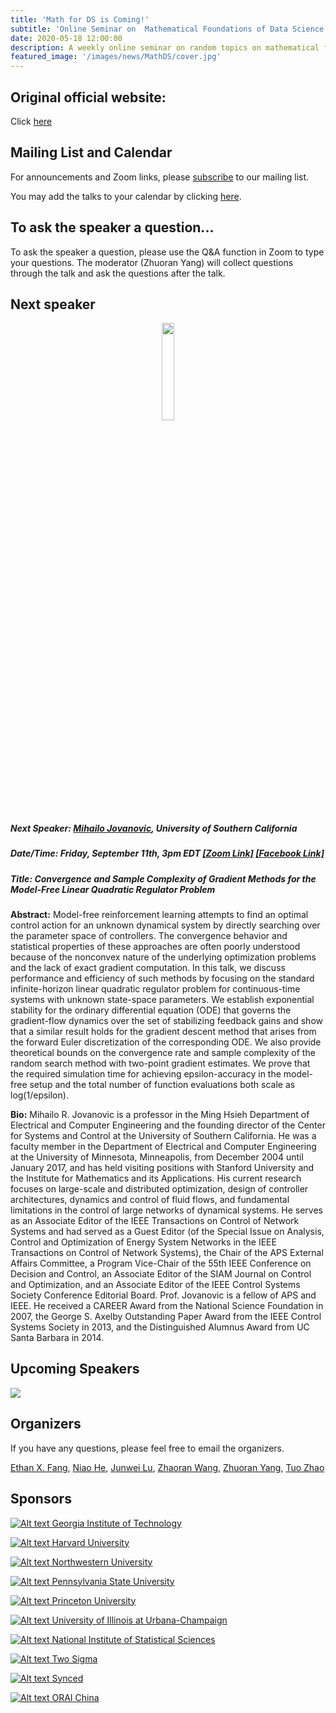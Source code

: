 ```yaml
---
title: 'Math for DS is Coming!'
subtitle: 'Online Seminar on  Mathematical Foundations of Data Science'
date: 2020-05-18 12:00:00
description: A weekly online seminar on random topics on mathematical foundations of machine learning, statistics and optimization
featured_image: '/images/news/MathDS/cover.jpg'
---
```


## Original official website:
Click [here](https://sites.google.com/view/seminarmathdatascience/home)

## Mailing List and Calendar

For announcements and Zoom links, please [subscribe](https://docs.google.com/forms/d/e/1FAIpQLSfFidZVxlQKpaSc7Deu80gKoflvgYSQspST0l1UyhD6vkZfIA/viewform?usp=sf_link) to our mailing list.

You may add the talks to your calendar by clicking [here](https://www.google.com/calendar/render?cid=princeton.edu_rn1k9ev6hgesqaskquv54mb71g@group.calendar.google.com).

## To ask the speaker a question...

To ask the speaker a question, please use the Q&A function in Zoom to type your questions. The moderator (Zhuoran Yang) will collect questions through the talk and ask the questions after the talk.

## Next speaker

 <p align="center"><img width="20%" src="/images/news/MathDS/jovanovic.jpg" /></p>

##### **Next Speaker:** [**Mihailo Jovanovic**](https://viterbi-web.usc.edu/~mihailo/), University of Southern California
##### **Date/Time:** Friday, September 11th, 3pm EDT [**[Zoom Link]**](https://psu.zoom.us/j/95512102924) [**[Facebook Link]**](https://www.facebook.com/events/435611574019695)
##### **Title:** Convergence and Sample Complexity of Gradient Methods for the Model-Free Linear Quadratic Regulator Problem

**Abstract:** Model-free reinforcement learning attempts to find an optimal control action for an unknown dynamical system by directly searching over the parameter space of controllers. The convergence behavior and statistical properties of these approaches are often poorly understood because of the nonconvex nature of the underlying optimization problems and the lack of exact gradient computation. In this talk, we discuss performance and efficiency of such methods by focusing on the standard infinite-horizon linear quadratic regulator  problem for continuous-time systems with unknown state-space parameters. We establish exponential stability for the ordinary differential equation (ODE) that governs the gradient-flow dynamics over the set of stabilizing feedback gains and show that a similar result holds for the gradient descent method that arises from the forward Euler discretization of the corresponding ODE. We also provide theoretical bounds on the convergence rate and sample complexity of the random search method with two-point gradient estimates. We prove that the required simulation time for achieving epsilon-accuracy in the model-free setup and the total number of function evaluations both scale as log(1/epsilon).

**Bio:** Mihailo R. Jovanovic is a professor in the Ming Hsieh Department of Electrical and Computer Engineering and the founding director of the Center for Systems and Control at the University of Southern California. He was a faculty member in the Department of Electrical and Computer Engineering at the University of Minnesota, Minneapolis, from December 2004 until January 2017, and has held visiting positions with Stanford University and the Institute for Mathematics and its Applications. His current research focuses on large-scale and distributed optimization, design of controller architectures, dynamics and control of fluid flows, and fundamental limitations in the control of large networks of dynamical systems. He serves as an Associate Editor of the IEEE Transactions on Control of Network Systems and had served as a Guest Editor (of the Special Issue on Analysis, Control and Optimization of Energy System Networks in the IEEE Transactions on Control of Network Systems), the Chair of the APS External Affairs Committee, a Program Vice-Chair of the 55th IEEE Conference on Decision and Control, an Associate Editor of the SIAM Journal on Control and Optimization, and an Associate Editor of the IEEE Control Systems Society Conference Editorial Board. Prof. Jovanovic is a fellow of APS and IEEE. He received a CAREER Award from the National Science Foundation in 2007, the George S. Axelby Outstanding Paper Award from the IEEE Control Systems Society in 2013, and the Distinguished Alumnus Award from UC Santa Barbara in 2014.


## Upcoming Speakers

![](/images/news/MathDS/speakers.png)

## Organizers

If you have any questions, please feel free to email the organizers.

[Ethan X. Fang](http://www.personal.psu.edu/xxf13/), [Niao He](http://niaohe.ise.illinois.edu/), [Junwei Lu](https://www.hsph.harvard.edu/junwei-lu/), [Zhaoran Wang](https://www.mccormick.northwestern.edu/research-faculty/directory/profiles/wang-zhaoran.html),  [Zhuoran Yang](http://www.princeton.edu/~zy6/), [Tuo Zhao](https://www2.isye.gatech.edu/~tzhao80/)

## Sponsors

[![Alt text](/images/news/MathDS/GaTech.png) Georgia Institute of Technology](https://www.gatech.edu/)

[![Alt text](/images/news/MathDS/Harvard.png) Harvard University](https://www.harvard.edu/)

[![Alt text](/images/news/MathDS/NWU.png) Northwestern University](https://www.northwestern.edu/)

[![Alt text](/images/news/MathDS/PSU.png) Pennsylvania State University](https://www.psu.edu/)

[![Alt text](/images/news/MathDS/Princeton.png) Princeton University](https://www.princeton.edu/)

[![Alt text](/images/news/MathDS/UIUC.png) University of Illinois at Urbana-Champaign](https://illinois.edu/)

[![Alt text](/images/news/MathDS/NISS.png) National Institute of Statistical Sciences](https://www.niss.org/)

[![Alt text](/images/news/MathDS/2sigma.png) Two Sigma](https://www.twosigma.com/)

[![Alt text](/images/news/MathDS/synced.png) Synced](https://www.jiqizhixin.com//)

[![Alt text](/images/news/MathDS/ORAI.png) ORAI China](/)
